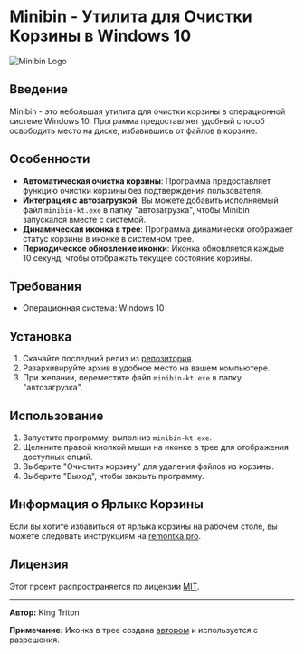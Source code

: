 # Minibin - Утилита для Очистки Корзины в Windows 10

![Minibin Logo](https://github.com/user-attachments/assets/8d4025e5-f837-454b-a3ca-57d27ab32523)

## Введение

Minibin - это небольшая утилита для очистки корзины в операционной системе Windows 10. Программа предоставляет удобный способ освободить место на диске, избавившись от файлов в корзине.

## Особенности

- **Автоматическая очистка корзины**: Программа предоставляет функцию очистки корзины без подтверждения пользователя.
- **Интеграция с автозагрузкой**: Вы можете добавить исполняемый файл `minibin-kt.exe` в папку "автозагрузка", чтобы Minibin запускался вместе с системой.
- **Динамическая иконка в трее**: Программа динамически отображает статус корзины в иконке в системном трее.
- **Периодическое обновление иконки**: Иконка обновляется каждые 10 секунд, чтобы отображать текущее состояние корзины.

## Требования

- Операционная система: Windows 10

## Установка

1. Скачайте последний релиз из [репозитория](https://github.com/king-tri-ton/minibin/releases).
2. Разархивируйте архив в удобное место на вашем компьютере.
3. При желании, переместите файл `minibin-kt.exe` в папку "автозагрузка".

## Использование

1. Запустите программу, выполнив `minibin-kt.exe`.
2. Щелкните правой кнопкой мыши на иконке в трее для отображения доступных опций.
3. Выберите "Очистить корзину" для удаления файлов из корзины.
4. Выберите "Выход", чтобы закрыть программу.

## Информация о Ярлыке Корзины

Если вы хотите избавиться от ярлыка корзины на рабочем столе, вы можете следовать инструкциям на [remontka.pro](https://remontka.pro/remove-recycle-bin-windows/).

## Лицензия

Этот проект распространяется по лицензии [MIT](https://choosealicense.com/licenses/mit/).

---

**Автор:** King Triton

**Примечание:** Иконка в трее создана [автором](https://github.com/king-tri-ton/) и используется с разрешения.

